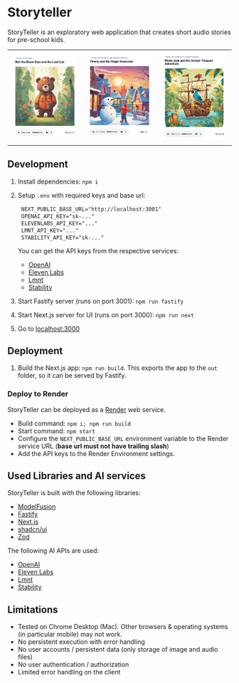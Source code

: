 # Storyteller

StoryTeller is an exploratory web application that creates short audio stories for pre-school kids.

<table style="width:100%;">
<tr>
<td><img src="example/example-3.png"></td>
<td><img src="example/example-1.png"></td>
<td><img src="example/example-2.png"></td>
</tr>
</table>

## Development

1. Install dependencies: `npm i`
1. Setup `.env` with required keys and base url:

   ```
    NEXT_PUBLIC_BASE_URL="http://localhost:3001"
    OPENAI_API_KEY="sk-..."
    ELEVENLABS_API_KEY="..."
    LMNT_API_KEY="..."
    STABILITY_API_KEY="sk-..."
   ```

   You can get the API keys from the respective services:

   - [OpenAI](https://platform.openai.com/)
   - [Eleven Labs](https://elevenlabs.io/)
   - [Lmnt](https://lmnt.com/)
   - [Stability](https://platform.stability.ai/)

1. Start Fastify server (runs on port 3001): `npm run fastify`
1. Start Next.js server for UI (runs on port 3000): `npm run next`
1. Go to [localhost:3000](http://localhost:3000)

## Deployment

1. Build the Next.js app: `npm run build`. This exports the app to the `out` folder, so it can be served by Fastify.

### Deploy to Render

StoryTeller can be deployed as a [Render](https://render.com/) web service.

- Build command: `npm i; npm run build`
- Start command: `npm start`
- Configure the `NEXT_PUBLIC_BASE_URL` environment variable to the Render service URL (**base url must not have trailing slash**)
- Add the API keys to the Render Environment settings.

## Used Libraries and AI services

StoryTeller is built with the following libraries:

- [ModelFusion](https://modelfusion.dev/)
- [Fastify](https://www.fastify.io/)
- [Next.js](https://nextjs.org/)
- [shadcn/ui](https://ui.shadcn.com/)
- [Zod](https://zod.dev/)

The following AI APIs are used:

- [OpenAI](https://platform.openai.com/)
- [Eleven Labs](https://elevenlabs.io/)
- [Lmnt](https://lmnt.com/)
- [Stability](https://platform.stability.ai/)

## Limitations

- Tested on Chrome Desktop (Mac). Other browsers & operating systems (in particular mobile) may not work.
- No persistent execution with error handling
- No user accounts / persistent data (only storage of image and audio files)
- No user authentication / authorization
- Limited error handling on the client
